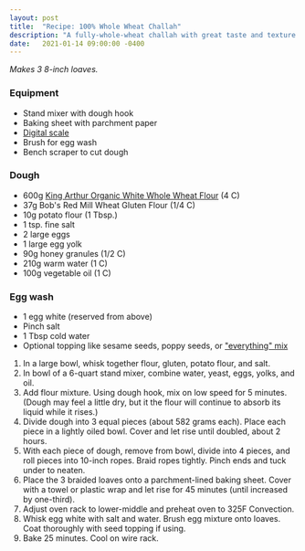 ```yaml
---
layout: post
title:  "Recipe: 100% Whole Wheat Challah"
description: "A fully-whole-wheat challah with great taste and texture."
date:   2021-01-14 09:00:00 -0400
---
```


_Makes 3 8-inch loaves._

### Equipment

* Stand mixer with dough hook
* Baking sheet with parchment paper
* [Digital scale](https://www.amazon.com/Kitchen-Scale-Bakers-KD8000-Weight/dp/B00VEKX35Y)
* Brush for egg wash
* Bench scraper to cut dough

### Dough

* 600g [King Arthur Organic White Whole Wheat Flour](https://shop.kingarthurbaking.com/items/king-arthur-100-organic-white-whole-wheat-flour-5-lb) (4 C)
* 37g Bob's Red Mill Wheat Gluten Flour (1/4 C)
* 10g potato flour (1 Tbsp.)
* 1 tsp. fine salt
* 2 large eggs
* 1 large egg yolk
* 90g honey granules (1/2 C)
* 210g warm water (1 C)
* 100g vegetable oil (1 C)

### Egg wash

* 1 egg white (reserved from above)
* Pinch salt
* 1 Tbsp cold water
* Optional topping like sesame seeds, poppy seeds, or ["everything" mix](https://shop.kingarthurflour.com/items/everything-bagel-topping-8-oz)

1. In a large bowl, whisk together flour, gluten, potato flour, and salt.
1. In bowl of a 6-quart stand mixer, combine water, yeast, eggs, yolks, and oil.
1. Add flour mixture. Using dough hook, mix on low speed for 5 minutes. (Dough may feel a little dry, but it the flour will continue to absorb its liquid while it rises.)
1. Divide dough into 3 equal pieces (about 582 grams each). Place each piece in a lightly oiled bowl. Cover and let rise until doubled, about 2 hours.
1. With each piece of dough, remove from bowl, divide into 4 pieces, and roll pieces into 10-inch ropes. Braid ropes tightly. Pinch ends and tuck under to neaten.
1. Place the 3 braided loaves onto a parchment-lined baking sheet. Cover with a towel or plastic wrap and let rise for 45 minutes (until increased by one-third).
1. Adjust oven rack to lower-middle and preheat oven to 325F Convection.
1. Whisk egg white with salt and water. Brush egg mixture onto loaves. Coat thoroughly with seed topping if using.
1. Bake 25 minutes. Cool on wire rack.
